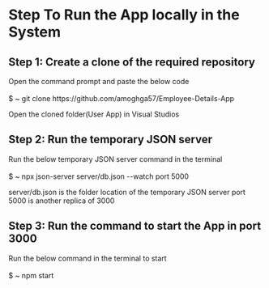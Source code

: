 # Step To Run the App locally in the System

<h2>Step 1: Create a clone of the required repository</h2>
<p>Open the command prompt and paste the below code <br></br>
$ ~ git clone https://github.com/amoghga57/Employee-Details-App

Open the cloned folder(User App) in Visual Studios 
</p>


<h2>Step 2: Run the temporary JSON server</h2>
<p>Run the below temporary JSON server command in the terminal<br></br>
$ ~ npx json-server server/db.json --watch port 5000

server/db.json is the folder location of the temporary JSON server
port 5000 is another replica of 3000
</p>

<h2>Step 3: Run the command to start the App in port 3000</h2>
<p>Run the below command in the terminal to start<br></br>
$ ~ npm start
</p>



